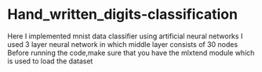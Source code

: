 # Hand_written_digits-classification

Here I implemented mnist data classifier using artificial neural networks
I used 3 layer neural network in which middle layer consists of 30 nodes
Before running the code,make sure that you have the mlxtend module which is used to load the dataset
